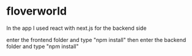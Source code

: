 # floverworld

In the app I used react with next.js for the backend side

enter the frontend folder and type "npm install"
then
enter the backend folder and type "npm install"
